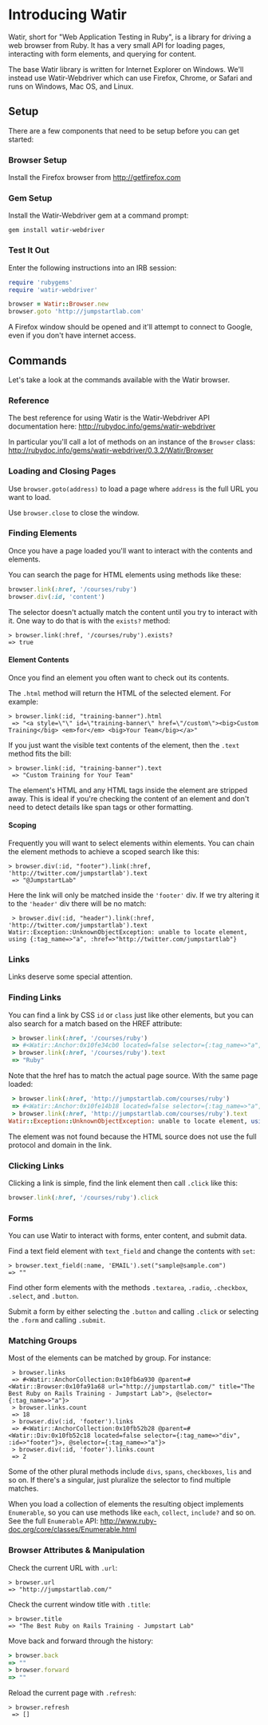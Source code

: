# Introducing Watir

Watir, short for "Web Application Testing in Ruby", is a library for driving a web browser from Ruby. It has a very small API for loading pages, interacting with form elements, and querying for content.

The base Watir library is written for Internet Explorer on Windows. We'll instead use Watir-Webdriver which can use Firefox, Chrome, or Safari and runs on Windows, Mac OS, and Linux.

## Setup

There are a few components that need to be setup before you can get started:

### Browser Setup

Install the Firefox browser from http://getfirefox.com

### Gem Setup

Install the Watir-Webdriver gem at a command prompt:

```
gem install watir-webdriver
```

### Test It Out

Enter the following instructions into an IRB session:

```ruby
require 'rubygems'
require 'watir-webdriver'

browser = Watir::Browser.new
browser.goto 'http://jumpstartlab.com'
```

A Firefox window should be opened and it'll attempt to connect to Google, even if you don't have internet access.

## Commands

Let's take a look at the commands available with the Watir browser.

### Reference

The best reference for using Watir is the Watir-Webdriver API documentation here: http://rubydoc.info/gems/watir-webdriver

In particular you'll call a lot of methods on an instance of the `Browser` class: http://rubydoc.info/gems/watir-webdriver/0.3.2/Watir/Browser

### Loading and Closing Pages

Use `browser.goto(address)` to load a page where `address` is the full URL you want to load.

Use `browser.close` to close the window.

### Finding Elements

Once you have a page loaded you'll want to interact with the contents and elements.

You can search the page for HTML elements using methods like these:

```ruby
browser.link(:href, '/courses/ruby')
browser.div(:id, 'content')
```

The selector doesn't actually match the content until you try to interact with it. One way to do that is with the `exists?` method:

```irb
> browser.link(:href, '/courses/ruby').exists?
=> true 
```

#### Element Contents

Once you find an element you often want to check out its contents.

The `.html` method will return the HTML of the selected element. For example:

```irb
> browser.link(:id, "training-banner").html
 => "<a style=\"\" id=\"training-banner\" href=\"/custom\"><big>Custom Training</big> <em>for</em> <big>Your Team</big></a>"
```

If you just want the visible text contents of the element, then the `.text` method fits the bill:

```irb
> browser.link(:id, "training-banner").text
 => "Custom Training for Your Team"
```

The element's HTML and any HTML tags inside the element are stripped away. This is ideal if you're checking the content of an element and don't need to detect details like span tags or other formatting.

#### Scoping

Frequently you will want to select elements within elements. You can chain the element methods to achieve a scoped search like this:

```irb
> browser.div(:id, "footer").link(:href, 'http://twitter.com/jumpstartlab').text
 => "@JumpstartLab"
```

Here the link will only be matched inside the `'footer'` div. If we try altering it to the `'header'` div there will be no match:

```irb
 > browser.div(:id, "header").link(:href, 'http://twitter.com/jumpstartlab').text
Watir::Exception::UnknownObjectException: unable to locate element, using {:tag_name=>"a", :href=>"http://twitter.com/jumpstartlab"}
```

### Links

Links deserve some special attention.

### Finding Links

You can find a link by CSS `id` or `class` just like other elements, but you can also search for a match based on the HREF attribute:

```ruby
 > browser.link(:href, '/courses/ruby')
 => #<Watir::Anchor:0x10fe34cb0 located=false selector={:tag_name=>"a", :href=>"/courses/ruby"}> 
 > browser.link(:href, '/courses/ruby').text
 => "Ruby" 
```

Note that the href has to match the actual page source. With the same page loaded:

```ruby
 > browser.link(:href, 'http://jumpstartlab.com/courses/ruby')
 => #<Watir::Anchor:0x10fe14b18 located=false selector={:tag_name=>"a", :href=>"http://jumpstartlab.com/courses/ruby"}> 
 > browser.link(:href, 'http://jumpstartlab.com/courses/ruby').text
Watir::Exception::UnknownObjectException: unable to locate element, using {:tag_name=>"a", :href=>"http://jumpstartlab.com/courses/ruby"}
```

The element was not found because the HTML source does not use the full protocol and domain in the link.

### Clicking Links

Clicking a link is simple, find the link element then call `.click` like this:

```ruby
browser.link(:href, '/courses/ruby').click
```

### Forms

You can use Watir to interact with forms, enter content, and submit data.

Find a text field element with `text_field` and change the contents with `set`:

```irb
> browser.text_field(:name, 'EMAIL').set("sample@sample.com")
=> "" 
```

Find other form elements with the methods `.textarea`, `.radio`, `.checkbox`, `.select`, and `.button`.

Submit a form by either selecting the `.button` and calling `.click` or selecting the `.form` and calling `.submit`.

### Matching Groups

Most of the elements can be matched by group. For instance:

```irb
 > browser.links
 => #<Watir::AnchorCollection:0x10fb6a930 @parent=#<Watir::Browser:0x10fa91a68 url="http://jumpstartlab.com/" title="The Best Ruby on Rails Training - Jumpstart Lab">, @selector={:tag_name=>"a"}> 
 > browser.links.count
 => 18 
 > browser.div(:id, 'footer').links
 => #<Watir::AnchorCollection:0x10fb52b28 @parent=#<Watir::Div:0x10fb52c18 located=false selector={:tag_name=>"div", :id=>"footer"}>, @selector={:tag_name=>"a"}> 
 > browser.div(:id, 'footer').links.count
 => 2 
```

Some of the other plural methods include `divs`, `spans`, `checkboxes`, `lis` and so on. If there's a singular, just pluralize the selector to find multiple matches.

When you load a collection of elements the resulting object implements `Enumerable`, so you can use methods like `each`, `collect`, `include?` and so on. See the full `Enumerable` API: http://www.ruby-doc.org/core/classes/Enumerable.html

### Browser Attributes & Manipulation

Check the current URL with `.url`:

```irb
> browser.url
=> "http://jumpstartlab.com/"
```

Check the current window title with `.title`:

```irb
> browser.title
=> "The Best Ruby on Rails Training - Jumpstart Lab"
```

Move back and forward through the history:

```ruby
> browser.back
=> "" 
> browser.forward
=> "" 
```

Reload the current page with `.refresh`:

```irb
> browser.refresh
 => [] 
```
